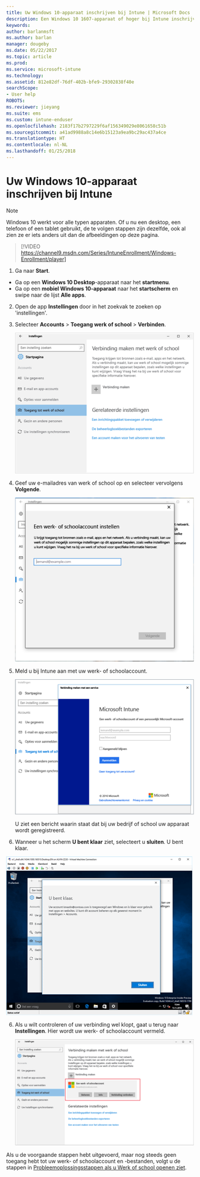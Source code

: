 ```yaml
---
title: Uw Windows 10-apparaat inschrijven bij Intune | Microsoft Docs
description: Een Windows 10 1607-apparaat of hoger bij Intune inschrijven
keywords: 
author: barlanmsft
ms.author: barlan
manager: dougeby
ms.date: 05/22/2017
ms.topic: article
ms.prod: 
ms.service: microsoft-intune
ms.technology: 
ms.assetid: 812e82df-76df-402b-bfe9-29302838f40e
searchScope:
- User help
ROBOTS: 
ms.reviewer: jieyang
ms.suite: ems
ms.custom: intune-enduser
ms.openlocfilehash: 2183f17b2797229f6af156349029e8061658c51b
ms.sourcegitcommit: a41ad9988a8c14e6b15123a9ea9bc29ac437a4ce
ms.translationtype: HT
ms.contentlocale: nl-NL
ms.lasthandoff: 01/25/2018
---
```

# <a name="enroll-your-windows-10-device-in-intune"></a>Uw Windows 10-apparaat inschrijven bij Intune

> [!NOTE]
> Windows 10 werkt voor alle typen apparaten. Of u nu een desktop, een telefoon of een tablet gebruikt, de te volgen stappen zijn dezelfde, ook al zien ze er iets anders uit dan de afbeeldingen op deze pagina.

> [!VIDEO https://channel9.msdn.com/Series/IntuneEnrollment/Windows-Enrollment/player]

1. Ga naar **Start**.

  - Ga op een **Windows 10 Desktop**-apparaat naar het **startmenu**.
  - Ga op een **mobiel Windows 10-apparaat** naar het **startscherm** en swipe naar de lijst **Alle apps**.

2.  Open de app **Instellingen** door in het zoekvak te zoeken op 'instellingen'.

3. Selecteer **Accounts** > **Toegang werk of school** > **Verbinden**.

    ![Selecteer Werk- of school-account openen](./media/w10-enroll-rs1-connect-to-work-or-school.png)

3.  Geef uw e-mailadres van werk of school op en selecteer vervolgens **Volgende**.

    ![Uw werk- of schoolaccount opgeven](./media/w10-enroll-rs1-set-up-work-or-school-account.png)

4. Meld u bij Intune aan met uw werk- of schoolaccount.

    ![Een werk- of schoolaccount toevoegen](./media/w10-enroll-rs1-enter-your-credentials.png)

    U ziet een bericht waarin staat dat bij uw bedrijf of school uw apparaat wordt geregistreerd.

5. Wanneer u het scherm **U bent klaar** ziet, selecteert u **sluiten**. U bent klaar.

  ![Klik in het scherm U bent klaar! op Sluiten](./media/w10-enroll-rs1-youre-all-set.png)

6. Als u wilt controleren of uw verbinding wel klopt, gaat u terug naar **Instellingen**. Hier wordt uw werk- of schoolaccount vermeld.

    ![Valideren of de verbinding correct is ingesteld](./media/w10-enroll-rs1-validate-successful-enrollment.png)

Als u de voorgaande stappen hebt uitgevoerd, maar nog steeds geen toegang hebt tot uw werk- of schoolaccount en -bestanden, volgt u de stappen in [Probleemoplossingsstappen als u Werk of school openen ziet](troubleshoot-your-windows-10-device-windows.md#troubleshooting-steps-to-follow-if-you-see-access-work-or-school).
